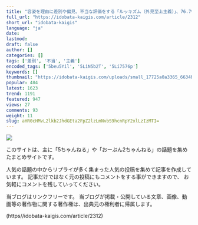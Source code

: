 ```yaml
---
title: "容姿を理由に差別や偏見、不当な評価をする「ルッキズム（外見至上主義）」、76.7％「見た目による差別はなくなっていない」"
full_url: "https://idobata-kaigis.com/article/2312"
short_url: "idobata-kaigis"
language: "ja"
date: 
lastmod: 
draft: false
author: []
categories: []
tags: ['差別', '不当', '主義']
encoded_tags: ['5beu5Yil', '5LiN5b2T', '5Li7576p']
keywords: []
thumbnail: "https://idobata-kaigis.com/uploads/small_17725a0a3365_6634b21b18.jpg"
popular: 484
latest: 1623
trend: 1191
featured: 947
views: 27
comments: 93
weight: 11
slug: aHR0cHMvL2lkb2JhdGEta2FpZ2lzLmNvbS9hcnRpY2xlLzIzMTI=
---
```


![](https://idobata-kaigis.com/uploads/small_17725a0a3365_6634b21b18.jpg)

<div><p class=''>このサイトは、主に「5ちゃんねる」や「おーぷん2ちゃんねる」の話題を集めたまとめサイトです。</p><p>人気の話題の中からリプライが多く集まった人気の投稿を集めて記事を作成しています。 記事だけではなく元の投稿にもコメントをする事ができますので、 お気軽にコメントを残していってください。</p><p class=''>当ブログはリンクフリーです。 当ブログが掲載・公開している文章、画像、動画等の著作物に関する著作権は、出典元の権利者に帰属します。</p></div>

(https//idobata-kaigis.com/article/2312)
